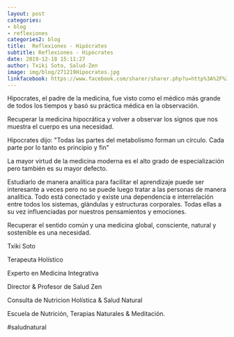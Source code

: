 ```yaml
---
layout: post
categories:
- blog
- reflexiones
categories2: blog
title:  Reflexiones - Hipócrates
subtitle: Reflexiones - Hipócrates
date: 2019-12-18 15:11:27
author: Txiki Soto, Salud-Zen
image: img/blog/271219Hipocrates.jpg
linkfacebook: https://www.facebook.com/sharer/sharer.php?u=http%3A%2F%2Fwww.salud-zen.com%2Fblog%2Freflexiones%2F2019%2F12%2F18%2Freflexiones-Hipocrates.html&amp;src=sdkpreparse
---
```

Hipocrates, el padre de la medicina, fue visto como el médico más grande de todos los tiempos y basó su práctica médica en la observación.


Recuperar la medicina hipocrática y volver a observar los signos que nos muestra el cuerpo es una necesidad.


Hipocrates dijo:
"Todas las partes del metabolismo forman un círculo. Cada parte por lo tanto es principio y fin"


La mayor virtud de la medicina moderna es el alto grado de especialización pero también es su mayor defecto.   

Estudiarlo de manera analítica para facilitar el aprendizaje puede ser interesante a veces pero no se puede luego tratar a las personas de manera analítica. Todo está conectado y existe una dependencia e interrelación entre todos los sistemas, glándulas y estructuras corporales. Todas ellas a su vez influenciadas por nuestros pensamientos y emociones.  

Recuperar el sentido común y una medicina global, consciente, natural y sostenible es una necesidad.  




Txiki Soto  

Terapeuta Holístico   

Experto en Medicina Integrativa  

Director & Profesor de Salud Zen  

Consulta de Nutricion Holística & Salud Natural  

Escuela de Nutrición, Terapias Naturales & Meditación.  



#saludnatural
